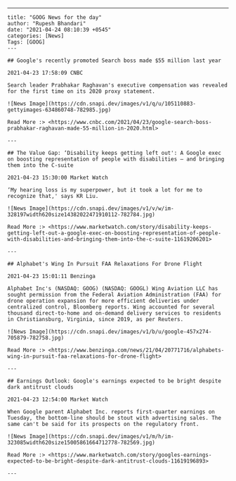---
    title: "GOOG News for the day"
    author: "Rupesh Bhandari"
    date: "2021-04-24 08:10:39 +0545"
    categories: [News]
    Tags: [GOOG]
    ---

    ## Google's recently promoted Search boss made $55 million last year

    2021-04-23 17:58:09 CNBC

    Search leader Prabhakar Raghavan's executive compensation was revealed for the first time on its 2020 proxy statement.

    ![News Image](https://cdn.snapi.dev/images/v1/q/u/105110883-gettyimages-634860748-782985.jpg)

    Read More :> <https://www.cnbc.com/2021/04/23/google-search-boss-prabhakar-raghavan-made-55-million-in-2020.html>

    ---
        
    ## The Value Gap: ‘Disability keeps getting left out': A Google exec on boosting representation of people with disabilities — and bringing them into the C-suite

    2021-04-23 15:30:00 Market Watch

    ‘My hearing loss is my superpower, but it took a lot for me to recognize that,' says KR Liu.

    ![News Image](https://cdn.snapi.dev/images/v1/v/w/im-328197width620size14382022471910112-782784.jpg)

    Read More :> <https://www.marketwatch.com/story/disability-keeps-getting-left-out-a-google-exec-on-boosting-representation-of-people-with-disabilities-and-bringing-them-into-the-c-suite-11619206201>

    ---
        
    ## Alphabet's Wing In Pursuit FAA Relaxations For Drone Flight

    2021-04-23 15:01:11 Benzinga

    Alphabet Inc's (NASDAQ: GOOG) (NASDAQ: GOOGL) Wing Aviation LLC has sought permission from the Federal Aviation Administration (FAA) for drone operation expansion for more efficient deliveries under centralized control, Bloomberg reports. Wing accounted for several thousand direct-to-home and on-demand delivery services to residents in Christiansburg, Virginia, since 2019, as per Reuters.

    ![News Image](https://cdn.snapi.dev/images/v1/b/u/google-457x274-705879-782758.jpg)

    Read More :> <https://www.benzinga.com/news/21/04/20771716/alphabets-wing-in-pursuit-faa-relaxations-for-drone-flight>

    ---
        
    ## Earnings Outlook: Google's earnings expected to be bright despite dark antitrust clouds

    2021-04-23 12:54:00 Market Watch

    When Google parent Alphabet Inc. reports first-quarter earnings on Tuesday, the bottom-line should be stout with advertising sales. The same can't be said for its prospects on the regulatory front.

    ![News Image](https://cdn.snapi.dev/images/v1/m/h/im-323085width620size15005861664712778-782569.jpg)

    Read More :> <https://www.marketwatch.com/story/googles-earnings-expected-to-be-bright-despite-dark-antitrust-clouds-11619196893>

    ---
        